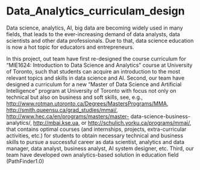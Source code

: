 # Data_Analytics_curriculam_design

Data science, analytics, AI, big data are becoming widely used in many fields, that leads to the ever-increasing demand of data analysts, data scientists and other data professionals. Due to that, data science education is now a hot topic for educators and entrepreneurs.

In this project, out team have first re-designed the course curriculum for “MIE1624: Introduction to Data Science and Analytics” course at University of Toronto, such that students can acquire an introduction to the most relevant topics and skills in data science and AI. Second, our team have designed a curriculum for a new “Master of Data Science and Artificial Intelligence” program at University of Toronto with focus not only on technical but also on business and soft skills, see, e.g., http://www.rotman.utoronto.ca/Degrees/MastersPrograms/MMA, http://smith.queensu.ca/grad_studies/mmai/, http://www.hec.ca/en/programs/masters/master- data-science-business-analytics/, http://mbai.kse.ua, or http://schulich.yorku.ca/programs/mmai/, that contains optimal courses (and internships, projects, extra-curricular activities, etc.) for students to obtain necessary technical and business skills to pursue a successful career as data scientist, analytics and data manager, data analyst, business analyst, AI system designer, etc. Third, our team have developed own analytics-based solution in education field (PathFinder1.0)
